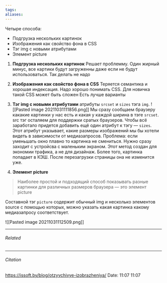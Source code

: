 ```yaml
---
tags: 
aliases: 
---
```

Четыре способа:
 - Подгрузка нескольких картинок
 - Изображения как свойство фона в CSS
 - Тэг img с новыми атрибутами
 - Элемент picture

1. **Подгрузка нескольких картинок**
Решает проблемму. Один жирный минус, все картики будут загруженны даже если не будут использоваться. Так делать не надо

2. **Изображения как свойство фона в CSS**
Теряется семантика и хорошая индексация. 
Надо хорошо понимать CSS. Для новичка такой CSS может быть сложен
Есть лучше варианты

3. **Тэг img с новыми атрибутами**
атрибуты `srcset` и `sizes` тэга `img`. 
![[Pasted image 20211031111856.png]]
Мы сразу сообщаем браузеру какакие картинки у нас есть и какая у каждой ширина в тэге `srcset`. src тэг осталяем для поддержки сратых браузеров.
Чтобы всё заработало придется добавить ещё один атрибут к тэгу — `sizes`. Этот атрибут указывает, какие размеры изображений мы бы хотели видеть в зависимости от медиазапросов.
Проблема: если уменьшать окно плавно то картинка не смениться. Нужно сразу заходит с устройсва с маленьким экраном. Этот метод создан для экономии трафика, а не для дизайнаж. Более того, картинка попадает в КЭШ. После перезагрузки страницы она не изменится уже.


4. **Элемент picture**

>Наиболее простой и подходящий способ показывать разные картинки для различных размеров браузера — это элемент picture

Составной тэг `picture` содержит обычный img и несколько элементов source с помощью которых, можно указать какая картинка какому медиазапросу соответствует.

![[Pasted image 20211031112509.png]]

---
###### Related 
---
###### Citation
https://issoft.by/blog/otzyvchivye-izobrazheniya/
Date: 11:07 11:07
